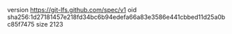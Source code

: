 version https://git-lfs.github.com/spec/v1
oid sha256:1d27181457e218fd34bc6b94edefa66a83e3586e441cbbed11d25a0bc85f7475
size 2123
